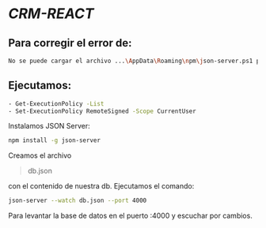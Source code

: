 # _CRM-REACT_
## Para corregir el error de: 
```sh
No se puede cargar el archivo ...\AppData\Roaming\npm\json-server.ps1 porque la ejecución de scripts está deshabilitada en este sistema.
```
## Ejecutamos:
```sh
- Get-ExecutionPolicy -List
- Set-ExecutionPolicy RemoteSigned -Scope CurrentUser
```

Instalamos JSON Server:
```sh
npm install -g json-server
```
Creamos el archivo 

> db.json

con el contenido de nuestra db.
Ejecutamos el comando:
```sh
json-server --watch db.json --port 4000
```
Para levantar la base de datos en el puerto :4000 y escuchar por cambios.